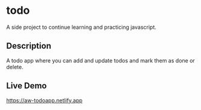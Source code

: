 # todo
A side project to continue learning and practicing javascript.

## Description
A todo app where you can add and update todos and mark them as done or delete.

## Live Demo
https://aw-todoapp.netlify.app

